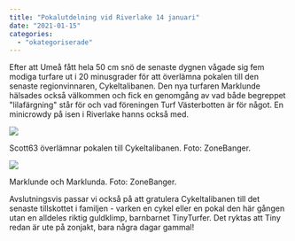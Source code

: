 ```yaml
---
title: "Pokalutdelning vid Riverlake 14 januari"
date: "2021-01-15"
categories: 
  - "okategoriserade"
---
```


Efter att Umeå fått hela 50 cm snö de senaste dygnen vågade sig fem modiga turfare ut i 20 minusgrader för att överlämna pokalen till den senaste regionvinnaren, Cykeltalibanen. Den nya turfaren Marklunde hälsades också välkommen och fick en genomgång av vad både begreppet "lilafärgning" står för och vad föreningen Turf Västerbotten är för något. En minicrowdy på isen i Riverlake hanns också med.

![](http://www.turfvasterbotten.se/wp-content/uploads/2021/01/image0.jpg?w=1024)

Scott63 överlämnar pokalen till Cykeltalibanen. Foto: ZoneBanger.

![](http://www.turfvasterbotten.se/wp-content/uploads/2021/01/image1.jpg?w=1024)

Marklunde och Marklunda. Foto: ZoneBanger.

Avslutningsvis passar vi också på att gratulera Cykeltalibanen till det senaste tillskottet i familjen - varken en cykel eller en pokal den här gången utan en alldeles riktig guldklimp, barnbarnet TinyTurfer. Det ryktas att Tiny redan är ute på zonjakt, bara några dagar gammal!
